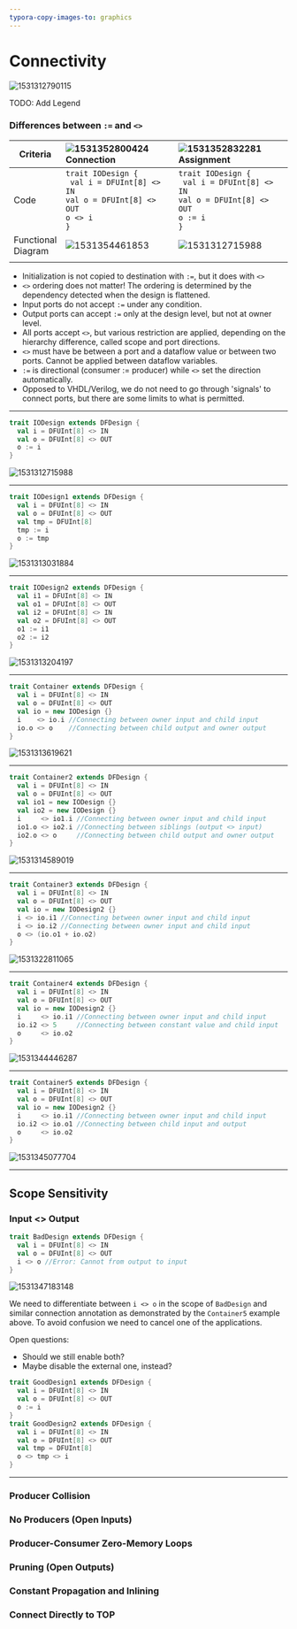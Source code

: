 ```yaml
---
typora-copy-images-to: graphics
---
```


# Connectivity

![1531312790115](graphics/1531312790115.png)

TODO: Add Legend



### Differences between `:=` and `<>`

| Criteria                | ![1531352800424](graphics\1531352800424.png) Connection      | ![1531352832281](graphics\1531352832281.png) Assignment      |
| ----------------------- | :----------------------------------------------------------- | :----------------------------------------------------------- |
| Code                    | `trait IODesign {`<br />  ` val i = DFUInt[8] <> IN`<br />  `val o = DFUInt[8] <> OUT`<br />  `o <> i`<br />`}` | `trait IODesign {`<br />  ` val i = DFUInt[8] <> IN`<br />  `val o = DFUInt[8] <> OUT`<br />  `o := i`<br />`}` |
| Functional<br />Diagram | ![1531354461853](graphics\1531354461853.png)                 | ![1531312715988](graphics/1531314030378.png)                 |
|                         |                                                              |                                                              |



* Initialization is not copied to destination with `:=`, but it does with `<>`
* `<>` ordering does not matter! The ordering is determined by the dependency detected when the design is flattened.
* Input ports do not accept `:=` under any condition.
* Output ports can accept `:=` only at the design level, but not at owner level.
* All ports accept `<>`, but various restriction are applied, depending on the hierarchy difference, called scope and port directions.
* `<>` must have be between a port and a dataflow value or between two ports. Cannot be applied between dataflow variables.
* `:=` is directional (consumer := producer) while `<>` set the direction automatically.
* Opposed to VHDL/Verilog, we do not need to go through 'signals' to connect ports, but there are some limits to what is permitted.



---

```scala
trait IODesign extends DFDesign {
  val i = DFUInt[8] <> IN
  val o = DFUInt[8] <> OUT
  o := i
}
```

![1531312715988](graphics/1531314030378.png)

---

```scala
trait IODesign1 extends DFDesign {
  val i = DFUInt[8] <> IN
  val o = DFUInt[8] <> OUT
  val tmp = DFUInt[8]
  tmp := i
  o := tmp
}
```

![1531313031884](graphics/1531314048642.png)

---

```scala
trait IODesign2 extends DFDesign {
  val i1 = DFUInt[8] <> IN
  val o1 = DFUInt[8] <> OUT
  val i2 = DFUInt[8] <> IN
  val o2 = DFUInt[8] <> OUT
  o1 := i1
  o2 := i2
}
```

![1531313204197](graphics/1531314259406.png)

---

```scala
trait Container extends DFDesign {
  val i = DFUInt[8] <> IN
  val o = DFUInt[8] <> OUT
  val io = new IODesign {}
  i    <> io.i //Connecting between owner input and child input
  io.o <> o    //Connecting between child output and owner output
}
```

![1531313619621](graphics/1531314601402.png)

---

```scala
trait Container2 extends DFDesign {
  val i = DFUInt[8] <> IN
  val o = DFUInt[8] <> OUT
  val io1 = new IODesign {}
  val io2 = new IODesign {}
  i     <> io1.i //Connecting between owner input and child input
  io1.o <> io2.i //Connecting between siblings (output <> input)
  io2.o <> o     //Connecting between child output and owner output
}
```

![1531314589019](graphics/1531314589019.png)

---

```scala
trait Container3 extends DFDesign {
  val i = DFUInt[8] <> IN
  val o = DFUInt[8] <> OUT
  val io = new IODesign2 {}
  i <> io.i1 //Connecting between owner input and child input
  i <> io.i2 //Connecting between owner input and child input
  o <> (io.o1 + io.o2)
}
```

![1531322811065](graphics/1531322880257.png)

---

```scala
trait Container4 extends DFDesign {
  val i = DFUInt[8] <> IN
  val o = DFUInt[8] <> OUT
  val io = new IODesign2 {}
  i     <> io.i1 //Connecting between owner input and child input
  io.i2 <> 5     //Connecting between constant value and child input
  o     <> io.o2
}
```

![1531344446287](graphics\1531344446287.png)

---

```scala
trait Container5 extends DFDesign {
  val i = DFUInt[8] <> IN
  val o = DFUInt[8] <> OUT
  val io = new IODesign2 {}
  i     <> io.i1 //Connecting between owner input and child input
  io.i2 <> io.o1 //Connecting between child input and output
  o     <> io.o2
}
```

![1531345077704](graphics\1531345200179.png)

---

## Scope Sensitivity

### Input <> Output 

```scala
trait BadDesign extends DFDesign {
  val i = DFUInt[8] <> IN
  val o = DFUInt[8] <> OUT
  i <> o //Error: Cannot from output to input 
}
```

![1531347183148](C:\IdeaProjects\DFiant\doc\formal\graphics\1531347183148.png)

We need to differentiate between `i <> o` in the scope of `BadDesign` and similar connection annotation as demonstrated by the `Container5` example above. To avoid confusion we need to cancel one of the applications.

Open questions:

* Should we still enable both? 
* Maybe disable the external one, instead?

```scala
trait GoodDesign1 extends DFDesign {
  val i = DFUInt[8] <> IN
  val o = DFUInt[8] <> OUT
  o := i 
}
trait GoodDesign2 extends DFDesign {
  val i = DFUInt[8] <> IN
  val o = DFUInt[8] <> OUT
  val tmp = DFUInt[8]  
  o <> tmp <> i 
}
```



---

### Producer Collision



### No Producers (Open Inputs)



### Producer-Consumer Zero-Memory Loops



### Pruning (Open Outputs)



### Constant Propagation and Inlining



### Connect Directly to TOP